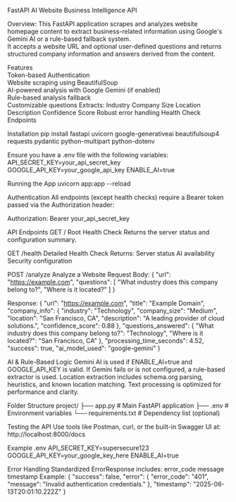 FastAPI AI Website Business Intelligence API

Overview:
This FastAPI application scrapes and analyzes website homepage content to extract business-related information using Google's Gemini AI or a rule-based fallback system.  
It accepts a website URL and optional user-defined questions and returns structured company information and answers derived from the content.

Features  
Token-based Authentication  
Website scraping using BeautifulSoup  
AI-powered analysis with Google Gemini (if enabled)  
Rule-based analysis fallback    
Customizable questions
Extracts:
Industry
Company Size
Location
Description
Confidence Score
Robust error handling
Health Check Endpoints

Installation
pip install fastapi uvicorn google-generativeai beautifulsoup4 requests pydantic python-multipart python-dotenv

Ensure you have a .env file with the following variables:
API_SECRET_KEY=your_api_secret_key GOOGLE_API_KEY=your_google_api_key ENABLE_AI=true

Running the App
uvicorn app:app --reload

Authentication
All endpoints (except health checks) require a Bearer token passed via the Authorization header:

Authorization: Bearer your_api_secret_key

API Endpoints
GET /
Root Health Check
Returns the server status and configuration summary.

GET /health
Detailed Health Check
Returns:
Server status
AI availability
Security configuration

POST /analyze
Analyze a Website
Request Body:
{
"url": "https://example.com",
"questions": [
"What industry does this company belong to?",
"Where is it located?"
]
}

Response:
{
"url": "https://example.com",
"title": "Example Domain",
"company_info": {
"industry": "Technology",
"company_size": "Medium",
"location": "San Francisco, CA",
"description": "A leading provider of cloud solutions.",
"confidence_score": 0.88
},
"questions_answered": {
"What industry does this company belong to?": "Technology",
"Where is it located?": "San Francisco, CA"
},
"processing_time_seconds": 4.52,
"success": true,
"ai_model_used": "google-gemini"
}

AI & Rule-Based Logic
Gemini AI is used if ENABLE_AI=true and GOOGLE_API_KEY is valid.
If Gemini fails or is not configured, a rule-based extractor is used.
Location extraction includes schema.org parsing, heuristics, and known location matching.
Text processing is optimized for performance and clarity.

Folder Structure
project/
├── app.py # Main FastAPI application
├── .env # Environment variables
└── requirements.txt # Dependency list (optional)

Testing the API
Use tools like Postman, curl, or the built-in Swagger UI at: http://localhost:8000/docs

Example .env
API_SECRET_KEY=supersecure123
GOOGLE_API_KEY=your_google_key_here
ENABLE_AI=true

Error Handling
Standardized ErrorResponse includes:
error_code
message
timestamp
Example: {
"success": false,
"error": {
"error_code": "401",
"message": "Invalid authentication credentials."
},
"timestamp": "2025-06-13T20:01:10.222Z"
}
